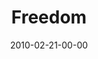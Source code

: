 ---
layout: message
category: message
series: "Free"
title: "Freedom"
date: 2010-02-21-00-00
message_id: 605
audio: "http://s3.amazonaws.com/crossroads-media/messages/audio/FREE1.mp3"
audio-duration: "31:11"
description: "Brian Tome discusses how freedom is real and is available to each of us."
video: "http://s3.amazonaws.com/crossroads-media/messages/video/FREE1.mp4"
video-duration: "31:11"
yt-embed-url: "//www.youtube.com/embed/4PKZrfFZM-Q"
video-image: "http://s3.amazonaws.com/crossroads-media/images/FREE1-still.jpg"
program: "http://s3.amazonaws.com/crossroads-media/documents/02_20-21_10Program.pdf"
tag: 
 - tome
 - freedom
 - free
 - journey
explicit: false
---